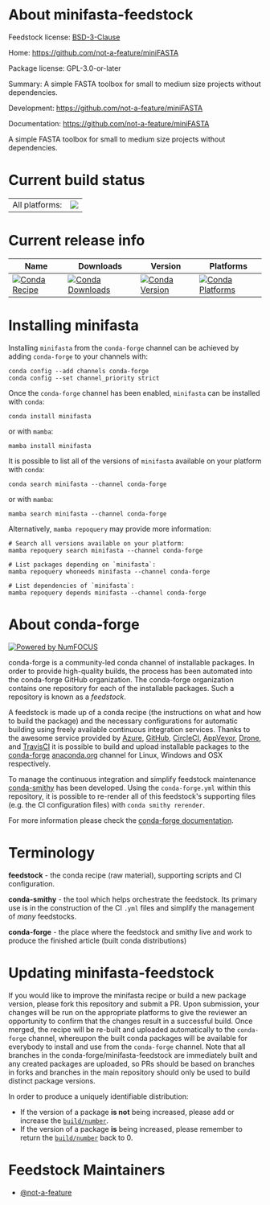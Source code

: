 About minifasta-feedstock
=========================

Feedstock license: [BSD-3-Clause](https://github.com/conda-forge/minifasta-feedstock/blob/main/LICENSE.txt)

Home: https://github.com/not-a-feature/miniFASTA

Package license: GPL-3.0-or-later

Summary: A simple FASTA toolbox for small to medium size projects without dependencies.

Development: https://github.com/not-a-feature/miniFASTA

Documentation: https://github.com/not-a-feature/miniFASTA

A simple FASTA toolbox for small to medium size projects without dependencies.


Current build status
====================


<table><tr><td>All platforms:</td>
    <td>
      <a href="https://dev.azure.com/conda-forge/feedstock-builds/_build/latest?definitionId=16266&branchName=main">
        <img src="https://dev.azure.com/conda-forge/feedstock-builds/_apis/build/status/minifasta-feedstock?branchName=main">
      </a>
    </td>
  </tr>
</table>

Current release info
====================

| Name | Downloads | Version | Platforms |
| --- | --- | --- | --- |
| [![Conda Recipe](https://img.shields.io/badge/recipe-minifasta-green.svg)](https://anaconda.org/conda-forge/minifasta) | [![Conda Downloads](https://img.shields.io/conda/dn/conda-forge/minifasta.svg)](https://anaconda.org/conda-forge/minifasta) | [![Conda Version](https://img.shields.io/conda/vn/conda-forge/minifasta.svg)](https://anaconda.org/conda-forge/minifasta) | [![Conda Platforms](https://img.shields.io/conda/pn/conda-forge/minifasta.svg)](https://anaconda.org/conda-forge/minifasta) |

Installing minifasta
====================

Installing `minifasta` from the `conda-forge` channel can be achieved by adding `conda-forge` to your channels with:

```
conda config --add channels conda-forge
conda config --set channel_priority strict
```

Once the `conda-forge` channel has been enabled, `minifasta` can be installed with `conda`:

```
conda install minifasta
```

or with `mamba`:

```
mamba install minifasta
```

It is possible to list all of the versions of `minifasta` available on your platform with `conda`:

```
conda search minifasta --channel conda-forge
```

or with `mamba`:

```
mamba search minifasta --channel conda-forge
```

Alternatively, `mamba repoquery` may provide more information:

```
# Search all versions available on your platform:
mamba repoquery search minifasta --channel conda-forge

# List packages depending on `minifasta`:
mamba repoquery whoneeds minifasta --channel conda-forge

# List dependencies of `minifasta`:
mamba repoquery depends minifasta --channel conda-forge
```


About conda-forge
=================

[![Powered by
NumFOCUS](https://img.shields.io/badge/powered%20by-NumFOCUS-orange.svg?style=flat&colorA=E1523D&colorB=007D8A)](https://numfocus.org)

conda-forge is a community-led conda channel of installable packages.
In order to provide high-quality builds, the process has been automated into the
conda-forge GitHub organization. The conda-forge organization contains one repository
for each of the installable packages. Such a repository is known as a *feedstock*.

A feedstock is made up of a conda recipe (the instructions on what and how to build
the package) and the necessary configurations for automatic building using freely
available continuous integration services. Thanks to the awesome service provided by
[Azure](https://azure.microsoft.com/en-us/services/devops/), [GitHub](https://github.com/),
[CircleCI](https://circleci.com/), [AppVeyor](https://www.appveyor.com/),
[Drone](https://cloud.drone.io/welcome), and [TravisCI](https://travis-ci.com/)
it is possible to build and upload installable packages to the
[conda-forge](https://anaconda.org/conda-forge) [anaconda.org](https://anaconda.org/)
channel for Linux, Windows and OSX respectively.

To manage the continuous integration and simplify feedstock maintenance
[conda-smithy](https://github.com/conda-forge/conda-smithy) has been developed.
Using the ``conda-forge.yml`` within this repository, it is possible to re-render all of
this feedstock's supporting files (e.g. the CI configuration files) with ``conda smithy rerender``.

For more information please check the [conda-forge documentation](https://conda-forge.org/docs/).

Terminology
===========

**feedstock** - the conda recipe (raw material), supporting scripts and CI configuration.

**conda-smithy** - the tool which helps orchestrate the feedstock.
                   Its primary use is in the construction of the CI ``.yml`` files
                   and simplify the management of *many* feedstocks.

**conda-forge** - the place where the feedstock and smithy live and work to
                  produce the finished article (built conda distributions)


Updating minifasta-feedstock
============================

If you would like to improve the minifasta recipe or build a new
package version, please fork this repository and submit a PR. Upon submission,
your changes will be run on the appropriate platforms to give the reviewer an
opportunity to confirm that the changes result in a successful build. Once
merged, the recipe will be re-built and uploaded automatically to the
`conda-forge` channel, whereupon the built conda packages will be available for
everybody to install and use from the `conda-forge` channel.
Note that all branches in the conda-forge/minifasta-feedstock are
immediately built and any created packages are uploaded, so PRs should be based
on branches in forks and branches in the main repository should only be used to
build distinct package versions.

In order to produce a uniquely identifiable distribution:
 * If the version of a package **is not** being increased, please add or increase
   the [``build/number``](https://docs.conda.io/projects/conda-build/en/latest/resources/define-metadata.html#build-number-and-string).
 * If the version of a package **is** being increased, please remember to return
   the [``build/number``](https://docs.conda.io/projects/conda-build/en/latest/resources/define-metadata.html#build-number-and-string)
   back to 0.

Feedstock Maintainers
=====================

* [@not-a-feature](https://github.com/not-a-feature/)

